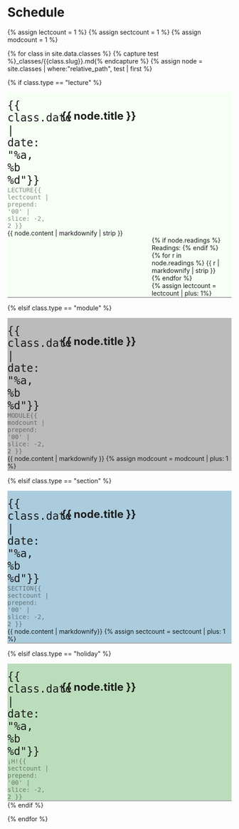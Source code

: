 # Schedule
{% assign lectcount = 1 %}
{% assign sectcount = 1 %}
{% assign modcount = 1 %}

<style>
.tdate {
  font-family: "Monoco", monospace;
  font-size: x-large;
  background-color: "#f5fff4";
}
.tnumber {
  font-family: "Monoco", monospace;
  opacity: 0.5;
 
} 
.ttitle {
  font-size: x-large;
  position: relative;
  top: 0;
}
.lecture{
  background-color: #f5fff4;
}
.module{
  background-color: #bbbbbb;
}
.holiday{
  background-color: #bbddbb;
}
.section{
  background-color: #aaccdd;
}
#rPerClass {
  padding-top: 15px;
  border-bottom: 2px solid DarkGray;
}
th, td {
  border-style: none;
  border-width: 0px;
}
.readings{
}
.parent {
    display: grid;
    grid-template-columns: 1fr .6fr;
    grid-auto-flow: column;
    grid-template-rows: 1fr;
    grid-column-gap: 5%;
    grid-row-gap: 5%;
}
.titleparent {
    display: grid;
    grid-template-columns: .20fr .8fr;
    grid-auto-flow: column;
    grid-template-rows: 1fr;
    grid-column-gap: 5%;
    grid-row-gap: 5%;
}
.two-column1 { 
  grid-area: 1 / 2 / 2 / 3;
  padding-right: 20px;
  }
.two-column2 { 
  grid-area: 1 / 1 / 1 / 1;
  min-width: 0;
  min-height: 0;
  overflow-wrap: normal;
}
</style>

{% for class in site.data.classes %}
{% capture test %}_classes/{{class.slug}}.md{% endcapture %}
{% assign node = site.classes | where:"relative_path", test | first %}

{% if class.type == "lecture" %}
<div class="lecture"  id="rPerClass" style="width:100%">
<div class="titleparent">
<div class="two-column2">
<span class="tdate">{{ class.date | date: "%a, %b %d"}}</span> 
<span class="tnumber"> LECTURE{{ lectcount | prepend: '00' | slice: -2, 2 }}</span>
</div>
<div class="two-column1">
<h3><span class="ttitle"> {{ node.title }}</span></h3>
</div>
</div>
<div class="parent">
<div class="two-column2">
{{ node.content | markdownify | strip }}
</div>
<div class="two-column1" style="padding-top:16px;">
{% if node.readings %}
Readings:
{% endif %}
<div class="readings">
{% for r in node.readings %}
{{ r | markdownify | strip }}
{% endfor %}
</div>
{% assign lectcount = lectcount | plus: 1%}
</div>
</div>
</div>


{% elsif class.type == "module" %}
<div class="module" id="rPerClass" style="width:100%">
<div class="titleparent">
<div class="two-column2">
<span class="tdate">{{ class.date | date: "%a, %b %d"}}</span> 
<span class="tnumber"> MODULE{{ modcount | prepend: '00' | slice: -2, 2 }}</span>
</div>
<div class="two-column1">
<h3><span class="ttitle"> {{ node.title }}</span></h3>
</div>
</div>
{{ node.content | markdownify }}
{% assign modcount = modcount | plus: 1 %}
</div>


{% elsif class.type == "section" %}
<div class="section" id="rPerClass" style="width:100%">
<div class="titleparent">
<div class="two-column2">
<span class="tdate">{{ class.date | date: "%a, %b %d"}}</span> 
<span class="tnumber"> SECTION{{ sectcount | prepend: '00' | slice: -2, 2 }}</span>
</div>
<div class="two-column1">
<h3><span class="ttitle"> {{ node.title }}</span></h3>
</div>
</div>
{{ node.content | markdownify}}
{% assign sectcount = sectcount | plus: 1 %}
</div>

{% elsif class.type == "holiday" %}
<div class="holiday" id="rPerClass" style="width:100%">
<div class="titleparent">
<div class="two-column2">
<span class="tdate">{{ class.date | date: "%a, %b %d"}}</span> 
<span class="tnumber"> ¡H!{{ sectcount | prepend: '00' | slice: -2, 2 }}</span>
</div>
<div class="two-column1">
<h3><span class="ttitle"> {{ node.title }}</span></h3>
</div>
</div>
</div>
{% endif %}
  
{% endfor %}


